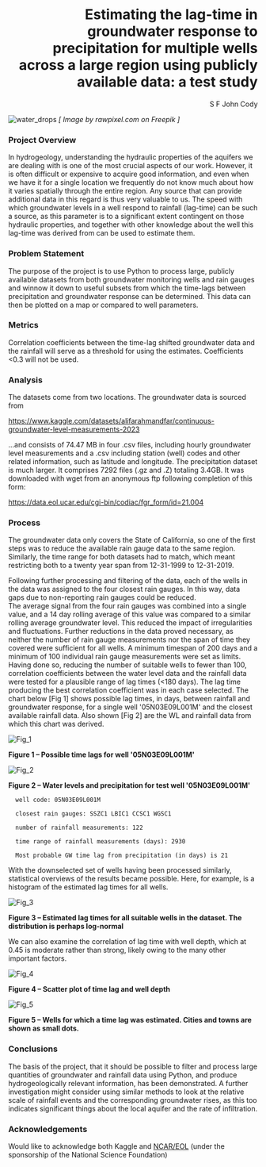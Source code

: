 <div style="text-align:right">

# Estimating the lag-time in groundwater response to precipitation for multiple wells across a large region using publicly available data: a test study

S F John Cody
  
</div>

![water_drops](https://github.com/sfjc/Groundwater-lag-times/blob/main/white-background-water-drops-texture-design.jpg)
_[ Image by rawpixel.com on Freepik ]_

### Project Overview

In hydrogeology, understanding the hydraulic properties of the aquifers we are dealing with is one of the most crucial aspects of our work. However, it is often difficult or expensive to acquire good information, and even when we have it for a single location we frequently do not know much about how it varies spatially through the entire region. Any source that can provide additional data in this regard is thus very valuable to us. The speed with which groundwater levels in a well respond to rainfall (lag-time) can be such a source, as this parameter is to a significant extent contingent on those hydraulic properties, and together with other knowledge about the well this lag-time was derived from can be used to estimate them.

### Problem Statement

The purpose of the project is to use Python to process large, publicly available datasets from both groundwater monitoring wells and rain gauges and winnow it down to useful subsets from which the time-lags between precipitation and groundwater response can be determined. This data can then be plotted on a map or compared to well parameters.

### Metrics

Correlation coefficients between the time-lag shifted groundwater data and the rainfall will serve as a threshold for using the estimates. Coefficients <0.3 will not be used.

### Analysis

The datasets come from two locations. The groundwater data is sourced from 

https://www.kaggle.com/datasets/alifarahmandfar/continuous-groundwater-level-measurements-2023

...and consists of 74.47 MB in four .csv files, including hourly groundwater level measurements and a .csv including station (well) codes and other related information, such as latitude and longitude.
The precipitation dataset is much larger. It comprises 7292 files (.gz and .Z) totaling 3.4GB.
It was downloaded with wget from an anonymous ftp following completion of this form:

https://data.eol.ucar.edu/cgi-bin/codiac/fgr_form/id=21.004

### Process

The groundwater data only covers the State of California, so one of the first steps was to reduce the available rain gauge data to the same region. Similarly, the time range for both datasets had to match, which meant restricting both to a twenty year span from 12-31-1999 to 12-31-2019.

Following further processing and filtering of the data, each of the wells in the data was assigned to the four closest rain gauges. In this way, data gaps due to non-reporting rain gauges could be reduced.  
The average signal from the four rain gauges was combined into a single value, and a 14 day rolling average of this value was compared to a similar rolling average groundwater level. This reduced the impact of irregularities and fluctuations.
Further reductions in the data proved necessary, as neither the number of rain gauge measurements nor the span of time they covered were sufficient for all wells. A minimum timespan of 200 days and a minimum of 100 individual rain gauge measurements were set as limits.
Having done so, reducing the number of suitable wells to fewer than 100, correlation coefficients between the water level data and the rainfall data were tested for a plausible range of lag times (<180 days). The lag time producing the best correlation coefficient was in each case selected.
The chart below [Fig 1] shows possible lag times, in days, between rainfall and groundwater response, for a single well '05N03E09L001M' and the closest available rainfall data. Also shown [Fig 2] are the WL and rainfall data from which this chart was derived.


![Fig_1](https://github.com/sfjc/Groundwater-lag-times/blob/main/Fig1_2.png)

**Figure 1 – Possible time lags for well '05N03E09L001M'**


![Fig_2](https://github.com/sfjc/Groundwater-lag-times/blob/main/Fig2_2.png)

**Figure 2 – Water levels and precipitation for test well '05N03E09L001M'**
    
      well code: 05N03E09L001M
    
      closest rain gauges: SSZC1 LBIC1 CCSC1 WGSC1
      
      number of rainfall measurements: 122
      
      time range of rainfall measurements (days): 2930
      
      Most probable GW time lag from precipitation (in days) is 21


With the downselected set of wells having been processed similarly, statistical overviews of the results became possible. Here, for example, is a histogram of the estimated lag times for all wells.


![Fig_3](https://github.com/sfjc/Groundwater-lag-times/blob/main/Fig3_2.png)

**Figure 3 – Estimated lag times for all suitable wells in the dataset. The distribution is perhaps log-normal**

We can also examine the correlation of lag time with well depth, which at 0.45 is moderate rather than strong, likely owing to the many other important factors.


![Fig_4](https://github.com/sfjc/Groundwater-lag-times/blob/main/Fig4_2.png)

**Figure 4 – Scatter plot of time lag and well depth**


![Fig_5](https://github.com/sfjc/Groundwater-lag-times/blob/main/Fig5_2.png)

**Figure 5 – Wells for which a time lag was estimated. Cities and towns are shown as small dots.**

### Conclusions

The basis of the project, that it should be possible to filter and process large quantities of groundwater and rainfall data using Python, and produce hydrogeologically relevant information, has been demonstrated. A further investigation might consider using similar methods to look at the relative scale of rainfall events and the corresponding groundwater rises, as this too indicates significant things about the local aquifer and the rate of infiltration.

### Acknowledgements

Would like to acknowledge both Kaggle and [NCAR/EOL](https://data.eol.ucar.edu/) (under the sponsorship of the National Science Foundation) 
